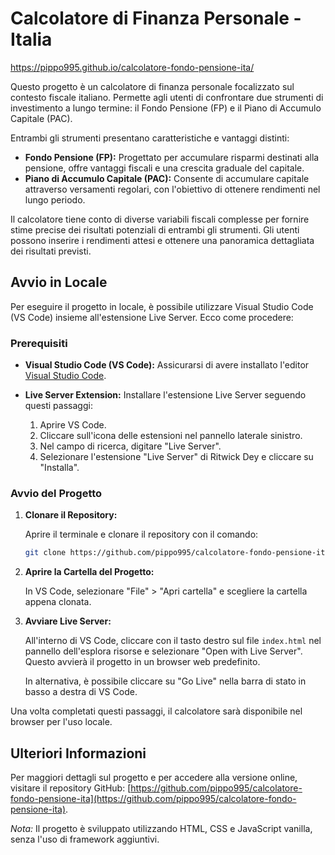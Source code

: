 # Calcolatore di Finanza Personale - Italia

https://pippo995.github.io/calcolatore-fondo-pensione-ita/

Questo progetto è un calcolatore di finanza personale focalizzato sul contesto fiscale italiano. Permette agli utenti di confrontare due strumenti di investimento a lungo termine: il Fondo Pensione (FP) e il Piano di Accumulo Capitale (PAC).

Entrambi gli strumenti presentano caratteristiche e vantaggi distinti:

- **Fondo Pensione (FP):** Progettato per accumulare risparmi destinati alla pensione, offre vantaggi fiscali e una crescita graduale del capitale.
- **Piano di Accumulo Capitale (PAC):** Consente di accumulare capitale attraverso versamenti regolari, con l'obiettivo di ottenere rendimenti nel lungo periodo.

Il calcolatore tiene conto di diverse variabili fiscali complesse per fornire stime precise dei risultati potenziali di entrambi gli strumenti. Gli utenti possono inserire i rendimenti attesi e ottenere una panoramica dettagliata dei risultati previsti.

## Avvio in Locale

Per eseguire il progetto in locale, è possibile utilizzare Visual Studio Code (VS Code) insieme all'estensione Live Server. Ecco come procedere:

### Prerequisiti

- **Visual Studio Code (VS Code):** Assicurarsi di avere installato l'editor [Visual Studio Code](https://code.visualstudio.com/).
- **Live Server Extension:** Installare l'estensione Live Server seguendo questi passaggi:

  1. Aprire VS Code.
  2. Cliccare sull'icona delle estensioni nel pannello laterale sinistro.
  3. Nel campo di ricerca, digitare "Live Server".
  4. Selezionare l'estensione "Live Server" di Ritwick Dey e cliccare su "Installa".

### Avvio del Progetto

1. **Clonare il Repository:**

   Aprire il terminale e clonare il repository con il comando:

   ```bash
   git clone https://github.com/pippo995/calcolatore-fondo-pensione-ita.git
   ```

2. **Aprire la Cartella del Progetto:**

   In VS Code, selezionare "File" > "Apri cartella" e scegliere la cartella appena clonata.

3. **Avviare Live Server:**

   All'interno di VS Code, cliccare con il tasto destro sul file `index.html` nel pannello dell'esplora risorse e selezionare "Open with Live Server". Questo avvierà il progetto in un browser web predefinito.

   In alternativa, è possibile cliccare su "Go Live" nella barra di stato in basso a destra di VS Code.

Una volta completati questi passaggi, il calcolatore sarà disponibile nel browser per l'uso locale.

## Ulteriori Informazioni

Per maggiori dettagli sul progetto e per accedere alla versione online, visitare il repository GitHub: [https://github.com/pippo995/calcolatore-fondo-pensione-ita](https://github.com/pippo995/calcolatore-fondo-pensione-ita).

*Nota:* Il progetto è sviluppato utilizzando HTML, CSS e JavaScript vanilla, senza l'uso di framework aggiuntivi.
